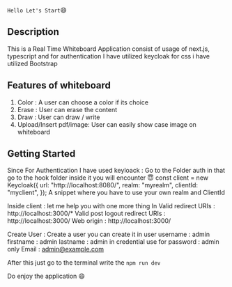 ``Hello Let's Start``😄

## Description
This is a Real Time Whiteboard Application consist of usage of next.js, typescript and for authentication I have utilized keycloak
for css i have utilized Bootstrap 

## Features of whiteboard
1. Color : A user can choose a color if its choice 
2. Erase : User can erase the content
3. Draw : User can draw / write 
4. Upload/Insert pdf/image: User can easily show case image on whiteboard

## Getting Started

Since For Authentication I have used keyloack :
Go to the Folder auth in that go to the hook folder inside it you will encounter 😇
    const client = new Keycloak({
      url: "http://localhost:8080/",
      realm: "myrealm",
      clientId: "myclient",
    });
A snippet where you have to use your own realm and ClientId 

Inside client : 
let me help you with one more thing 
In Valid redirect URIs : http://localhost:3000/*
Valid post logout redirect URIs : http://localhost:3000/
Web origin : http://localhost:3000/

Create User :
Create a user you can create it in user 
username : admin 
firstname : admin
lastname : admin 
in credential use for password : admin only 
Email : admin@example.com

After this just go to the terminal write the 
``npm run dev`` 

Do enjoy the application 😄


